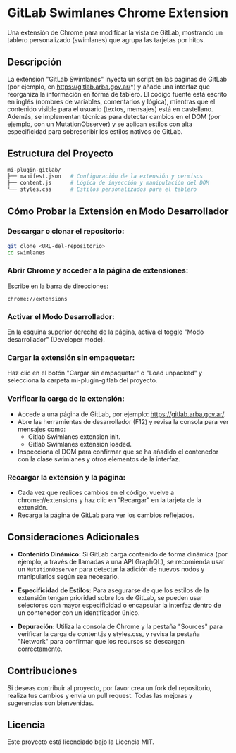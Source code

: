 # GitLab Swimlanes Chrome Extension
Una extensión de Chrome para modificar la vista de GitLab, mostrando un tablero personalizado (swimlanes) que agrupa las tarjetas por hitos.

## Descripción
La extensión "GitLab Swimlanes" inyecta un script en las páginas de GitLab (por ejemplo, en https://gitlab.arba.gov.ar/*) y añade una interfaz que reorganiza la información en forma de tablero.
El código fuente está escrito en inglés (nombres de variables, comentarios y lógica), mientras que el contenido visible para el usuario (textos, mensajes) está en castellano.
Además, se implementan técnicas para detectar cambios en el DOM (por ejemplo, con un MutationObserver) y se aplican estilos con alta especificidad para sobrescribir los estilos nativos de GitLab.

## Estructura del Proyecto
```bash
mi-plugin-gitlab/
├── manifest.json   # Configuración de la extensión y permisos
├── content.js      # Lógica de inyección y manipulación del DOM
└── styles.css      # Estilos personalizados para el tablero
```

## Cómo Probar la Extensión en Modo Desarrollador
### Descargar o clonar el repositorio:

```bash
git clone <URL-del-repositorio>
cd swimlanes
```

### Abrir Chrome y acceder a la página de extensiones:

Escribe en la barra de direcciones:

```url 
chrome://extensions
```

### Activar el Modo Desarrollador:
En la esquina superior derecha de la página, activa el toggle "Modo desarrollador" (Developer mode).

### Cargar la extensión sin empaquetar:

Haz clic en el botón "Cargar sin empaquetar" o "Load unpacked" y selecciona la carpeta mi-plugin-gitlab del proyecto.

### Verificar la carga de la extensión:

- Accede a una página de GitLab, por ejemplo: https://gitlab.arba.gov.ar/.
- Abre las herramientas de desarrollador (F12) y revisa la consola para ver mensajes como:
  - Gitlab Swimlanes extension init.
  - Gitlab Swimlanes extension loaded.
- Inspecciona el DOM para confirmar que se ha añadido el contenedor con la clase swimlanes y otros elementos de la interfaz.

### Recargar la extensión y la página:

- Cada vez que realices cambios en el código, vuelve a chrome://extensions y haz clic en "Recargar" en la tarjeta de la extensión.
- Recarga la página de GitLab para ver los cambios reflejados.

## Consideraciones Adicionales
- **Contenido Dinámico:**
  Si GitLab carga contenido de forma dinámica (por ejemplo, a través de llamadas a una API GraphQL), se recomienda usar un `MutationObserver` para detectar la adición de nuevos nodos y manipularlos según sea necesario.

- **Especificidad de Estilos:**
Para asegurarse de que los estilos de la extensión tengan prioridad sobre los de GitLab, se pueden usar selectores con mayor especificidad o encapsular la interfaz dentro de un contenedor con un identificador único.

- **Depuración:**
Utiliza la consola de Chrome y la pestaña "Sources" para verificar la carga de content.js y styles.css, y revisa la pestaña "Network" para confirmar que los recursos se descargan correctamente.

## Contribuciones
Si deseas contribuir al proyecto, por favor crea un fork del repositorio, realiza tus cambios y envía un pull request. Todas las mejoras y sugerencias son bienvenidas.

## Licencia
Este proyecto está licenciado bajo la Licencia MIT.


